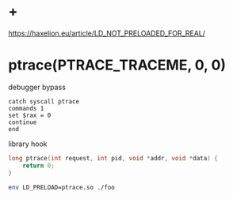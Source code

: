 # +

https://haxelion.eu/article/LD_NOT_PRELOADED_FOR_REAL/

# ptrace(PTRACE_TRACEME, 0, 0)

debugger bypass

```gdb
catch syscall ptrace
commands 1
set $rax = 0
continue
end
```

library hook

```c
long ptrace(int request, int pid, void *addr, void *data) {
    return 0;
}
```

```bash
env LD_PRELOAD=ptrace.so ./foo
```


